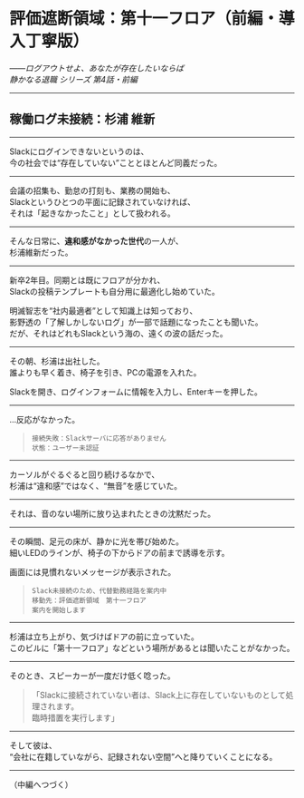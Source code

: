 # 評価遮断領域：第十一フロア（前編・導入丁寧版）  
_――ログアウトせよ、あなたが存在したいならば_  
*静かなる退職 シリーズ 第4話・前編*

---

## 稼働ログ未接続：杉浦 維新

---

Slackにログインできないというのは、  
今の社会では“存在していない”こととほとんど同義だった。

---

会議の招集も、勤怠の打刻も、業務の開始も、  
Slackというひとつの平面に記録されていなければ、  
それは「起きなかったこと」として扱われる。

---

そんな日常に、**違和感がなかった世代**の一人が、  
杉浦維新だった。

---

新卒2年目。同期とは既にフロアが分かれ、  
Slackの投稿テンプレートも自分用に最適化し始めていた。

明滅智志を“社内最適者”として知識上は知っており、  
影野透の「了解しかしないログ」が一部で話題になったことも聞いた。  
だが、それはどれもSlackという海の、遠くの波の話だった。

---

その朝、杉浦は出社した。  
誰よりも早く着き、椅子を引き、PCの電源を入れた。

Slackを開き、ログインフォームに情報を入力し、Enterキーを押した。

---

…反応がなかった。

> `接続失敗：Slackサーバに応答がありません`  
> `状態：ユーザー未認証`

---

カーソルがぐるぐると回り続けるなかで、  
杉浦は“違和感”ではなく、“無音”を感じていた。

---

それは、音のない場所に放り込まれたときの沈黙だった。

---

その瞬間、足元の床が、静かに光を帯び始めた。  
細いLEDのラインが、椅子の下からドアの前まで誘導を示す。

画面には見慣れないメッセージが表示された。

> `Slack未接続のため、代替勤務経路を案内中`  
> `移動先：評価遮断領域　第十一フロア`  
> `案内を開始します`

---

杉浦は立ち上がり、気づけばドアの前に立っていた。  
このビルに「第十一フロア」などという場所があるとは聞いたことがなかった。

---

そのとき、スピーカーが一度だけ低く唸った。

> 「Slackに接続されていない者は、Slack上に存在していないものとして処理されます。  
>  臨時措置を実行します」

---

そして彼は、  
“会社に在籍していながら、記録されない空間”へと降りていくことになる。

---

（中編へつづく）
